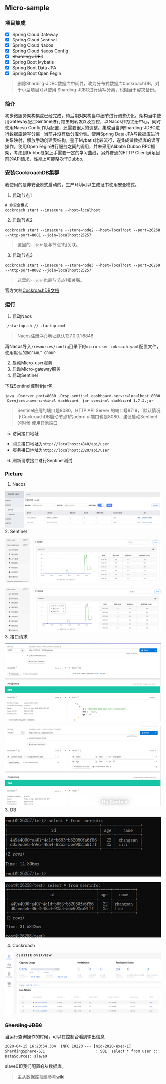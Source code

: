 ## Micro-sample

### 项目集成
- [x] Spring Cloud Gateway
- [x] Spring Cloud Sentinel
- [x] Spring Cloud Nacos
- [x] Spring Cloud Nacos Config
- [x] ~~Sharding JDBC~~
- [x] Spring Boot Mybatis
- [x] Spring Boot Data JPA
- [x] Spring Boot Open Fegin
> 删除Sharding-JDBC数据库中间件，改为分布式数据库CockroachDB。对于小型项目可以使用
> Sharding-JDBC进行读写分离，也相当于容灾备份。

### 简介
初步微服务架构集成已经完成，待后期对架构当中细节进行调整优化。架构当中使用Gateway配合Sentinel进行路由的转发以及监控，以Nacos作为注册中心，同时使用Nacso Config作为配置，还需要很大的调整。集成当当网Sharding-JDBC进行数据库读写分离，当前并没有做分库分表。使用Spring Data JPA与数据库进行关系映射，解放手动创建表结构，鉴于Mybatis比较流行，遂集成做数据库的读写操作。使用Open Fegin进行服务之间的调用，并未采用Alibaba Dubbo RPC框架，考虑到Dubbo框架上手需要一定的学习曲线，另外普通的HTTP Client满足目前的API请求，性能上可能略次于Dubbo。
### 安装CockroachDB集群
我使用的是非安全模式启动的，生产环境可以生成证书使用安全模式。

1. 启动节点1
```
# 非安全模式
cockroach start --insecure --host=localhost
```
2. 启动节点2
```
cockroach start --insecure --store=node2 --host=localhost --port=26258 --http-port=8081 --join=localhost:26257
```
> 这里的`--join`是与节点1相关联。
3. 启动节点3
```
cockroach start --insecure --store=node3 --host=localhost --port=26259 --http-port=8082 --join=localhost:26257
```
> 这里的`--join`也是与节点1相关联。

官方文档[CockroachDB文档](http://doc.cockroachchina.baidu.com/#quick-start/start-a-local-cluster/from-binary/)
### 运行
1. 启动Naos
```
./startup.sh // startup.cmd
```
>Nacos注册中心地址默认127.0.0.1:8848 

再Nacos导入`/resources/config`目录下的`micro-user-cokroach.yaml`配置文件，使用默认的`DEFAULT_GROUP`

2. 启动Micro-user服务
3. 启动Micro-gateway服务
4. 启动Sentinel

下载Sentinel控制台jar包

```
java -Dserver.port=8080 -Dcsp.sentinel.dashboard.server=localhost:8080 -Dproject.name=sentinel-dashboard -jar sentinel-dashboard-1.7.2.jar
```
> Sentinel应用的端口是8080，HTTP API Server 的端口号8719，
> 默认情况下CockroachDB启动节点1的admin ui端口也是8080，建议启动Sentinel的时候
> 使用其他端口

5. 访问接口地址
- 网关接口地址为`http://localhost:4040/api/user`
- 服务接口地址为`http://localhost:2020/api/user`

6. 刷新请求接口进行Sentinel测试
### Picture
1. Nacos

![nacos](./doc/image/nacos-1.png)
2. Sentinel

![sentinel](./doc/image/sentinel-1.png)

![sentinel](./doc/image/sentinel-2.png)
3. 接口请求

![api-1](./doc/image/api-1.png)

![api-2](./doc/image/api-2.png)
3. DB

![db-1](./doc/image/db-1.png)

![db-2](./doc/image/db-2.png)

4. Cockroach

![cockroach](./doc/image/cockroach-1.png)
### ~~Sharding JDBC~~
当运行查询操作的时候，可以在控制台看到输出信息
```
2020-04-15 16:23:54.304  INFO 10220 --- [nio-2020-exec-1] ShardingSphere-SQL                       : SQL: select * from user ::: DataSources: slave0
```
slave0即我们配置的从数据库。

> 主从数据库搭建参考[wiki](https://github.com/DonyWan/micro-example/wiki/%E6%90%AD%E5%BB%BAmysql%E6%95%B0%E6%8D%AE%E5%BA%93%E4%B8%BB%E4%BB%8E%E5%A4%8D%E5%88%B6)